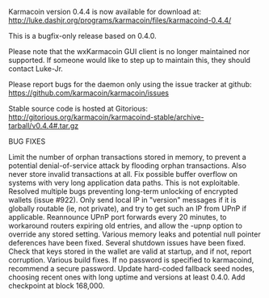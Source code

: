 Karmacoin version 0.4.4 is now available for download at:
http://luke.dashjr.org/programs/karmacoin/files/karmacoind-0.4.4/

This is a bugfix-only release based on 0.4.0.

Please note that the wxKarmacoin GUI client is no longer maintained nor supported. If someone would like to step up to maintain this, they should contact Luke-Jr.

Please report bugs for the daemon only using the issue tracker at github:
https://github.com/karmacoin/karmacoin/issues

Stable source code is hosted at Gitorious:
http://gitorious.org/karmacoin/karmacoind-stable/archive-tarball/v0.4.4#.tar.gz

BUG FIXES

Limit the number of orphan transactions stored in memory, to prevent a potential denial-of-service attack by flooding orphan transactions. Also never store invalid transactions at all.
Fix possible buffer overflow on systems with very long application data paths. This is not exploitable.
Resolved multiple bugs preventing long-term unlocking of encrypted wallets (issue #922).
Only send local IP in "version" messages if it is globally routable (ie, not private), and try to get such an IP from UPnP if applicable.
Reannounce UPnP port forwards every 20 minutes, to workaround routers expiring old entries, and allow the -upnp option to override any stored setting.
Various memory leaks and potential null pointer deferences have been
fixed.
Several shutdown issues have been fixed.
Check that keys stored in the wallet are valid at startup, and if not,
report corruption.
Various build fixes.
If no password is specified to karmacoind, recommend a secure password.
Update hard-coded fallback seed nodes, choosing recent ones with long uptime and versions at least 0.4.0.
Add checkpoint at block 168,000.

